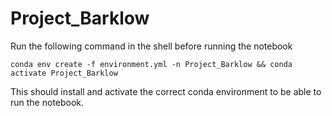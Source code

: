 # Project_Barklow

Run the following command in the shell before running the notebook


```conda env create -f environment.yml -n Project_Barklow && conda activate Project_Barklow```

This should install and activate the correct conda environment to be able to run the notebook.

